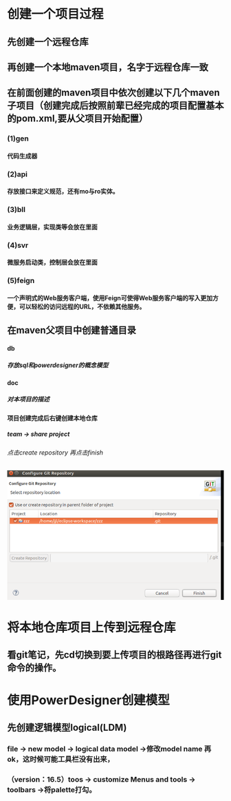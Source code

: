 # 创建一个项目过程

## 先创建一个远程仓库

## 再创建一个本地maven项目，名字于远程仓库一致

## 在前面创建的maven项目中依次创建以下几个maven子项目（创建完成后按照前辈已经完成的项目配置基本的pom.xml,要从父项目开始配置）

### (1)gen

#### 代码生成器

###  (2)api

#### 存放接口来定义规范，还有mo与ro实体。

### (3)bll

#### 业务逻辑层，实现类等会放在里面

### (4)svr

#### 微服务启动类，控制层会放在里面

### (5)feign

#### 一个声明式的Web服务客户端，使用Feign可使得Web服务客户端的写入更加方便，可以轻松的访问远程的URL，不依赖其他服务。

## 在maven父项目中创建普通目录

#### db

##### 存放sql和powerdesigner的概念模型

#### doc

##### 对本项目的描述

#### 项目创建完成后右键创建本地仓库

##### team -> share project

###### 点击create repository 再点击finish

![创建本地残仓库](创建本地仓库.png)

# 将本地仓库项目上传到远程仓库

## 看git笔记，先cd切换到要上传项目的根路径再进行git命令的操作。

# 使用PowerDesigner创建模型

## 先创建逻辑模型logical(LDM)

### file -> new model -> logical data model ->修改model name 再ok，这时候可能工具栏没有出来，

### （version：16.5）toos -> customize Menus and tools -> toolbars ->将palette打勾。




